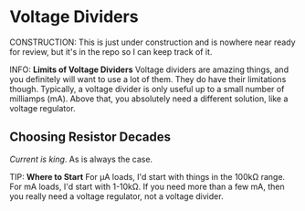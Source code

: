 # Voltage Dividers

CONSTRUCTION: This is just under construction and is nowhere near ready
for review, but it's in the repo so I can keep track of it.

INFO: **Limits of Voltage Dividers** Voltage dividers are amazing
things, and you definitely will want to use a lot of them. They do have
their limitations though. Typically, a voltage divider is only useful
up to a small number of milliamps (mA). Above that, you absolutely need
a different solution, like a voltage regulator.

## Choosing Resistor Decades

_Current is king_. As is always the case.

TIP: **Where to Start** For &micro;A loads, I'd start with things in the
100k&ohm; range. For mA loads, I'd start with 1-10k&ohm;. If you need
more than a few mA, then you really need a voltage regulator, not
a voltage divider.
